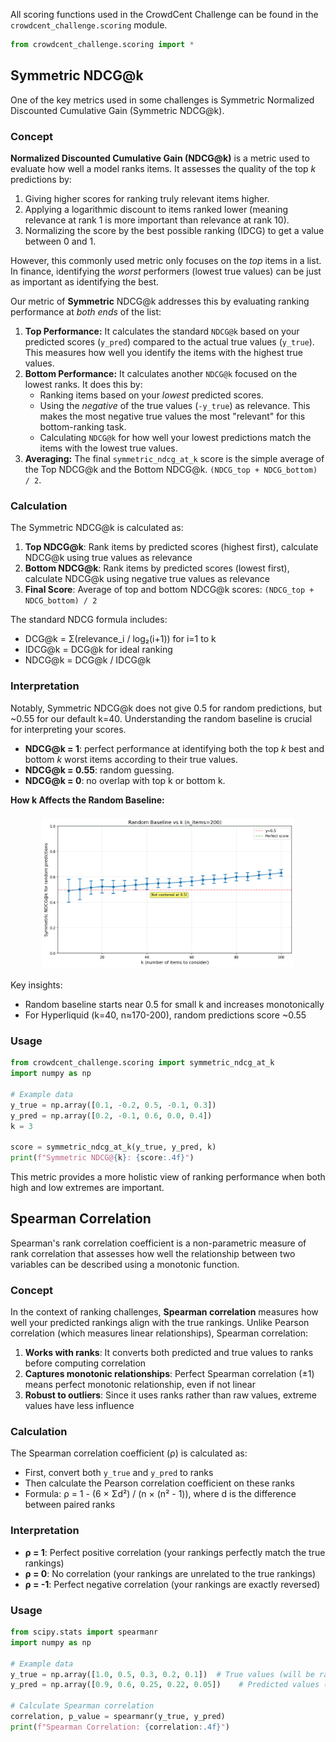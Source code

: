 All scoring functions used in the CrowdCent Challenge can be found in the `crowdcent_challenge.scoring` module.

```python
from crowdcent_challenge.scoring import *
```

## Symmetric NDCG@k

One of the key metrics used in some challenges is Symmetric Normalized Discounted Cumulative Gain (Symmetric NDCG@k).

### Concept

**Normalized Discounted Cumulative Gain (NDCG@k)** is a metric used to evaluate how well a model ranks items. It assesses the quality of the top *k* predictions by:

1.  Giving higher scores for ranking truly relevant items higher.
2.  Applying a logarithmic discount to items ranked lower (meaning relevance at rank 1 is more important than relevance at rank 10).
3.  Normalizing the score by the best possible ranking (IDCG) to get a value between 0 and 1.

However, this commonly used metric only focuses on the *top* items in a list. In finance, identifying the *worst* performers (lowest true values) can be just as important as identifying the best.

Our metric of **Symmetric** NDCG@k addresses this by evaluating ranking performance at *both ends* of the list:

1.  **Top Performance:** It calculates the standard `NDCG@k` based on your predicted scores (`y_pred`) compared to the actual true values (`y_true`). This measures how well you identify the items with the highest true values.
2.  **Bottom Performance:** It calculates another `NDCG@k` focused on the lowest ranks. It does this by:
    *   Ranking items based on your *lowest* predicted scores.
    *   Using the *negative* of the true values (`-y_true`) as relevance. This makes the most negative true values the most "relevant" for this bottom-ranking task.
    *   Calculating `NDCG@k` for how well your lowest predictions match the items with the lowest true values.
3.  **Averaging:** The final `symmetric_ndcg_at_k` score is the simple average of the Top NDCG@k and the Bottom NDCG@k. `(NDCG_top + NDCG_bottom) / 2`.

### Calculation

The Symmetric NDCG@k is calculated as:

1. **Top NDCG@k**: Rank items by predicted scores (highest first), calculate NDCG@k using true values as relevance
2. **Bottom NDCG@k**: Rank items by predicted scores (lowest first), calculate NDCG@k using negative true values as relevance
3. **Final Score**: Average of top and bottom NDCG@k scores: `(NDCG_top + NDCG_bottom) / 2`

The standard NDCG formula includes:

- DCG@k = Σ(relevance_i / log₂(i+1)) for i=1 to k
- IDCG@k = DCG@k for ideal ranking
- NDCG@k = DCG@k / IDCG@k

### Interpretation

Notably, Symmetric NDCG@k does not give 0.5 for random predictions, but ~0.55 for our default k=40. Understanding the random baseline is crucial for interpreting your scores.

*   **NDCG@k = 1**: perfect performance at identifying both the top *k* best and bottom *k* worst items according to their true values.
*   **NDCG@k = 0.55**: random guessing.
*   **NDCG@k = 0**: no overlap with top k or bottom k.

**How k Affects the Random Baseline:**

<div style="display: flex; justify-content: space-around; margin: 20px 0;">
  <img src="../overrides/assets/images/random_baseline_vs_k.png" alt="Random baseline vs k" style="width: 80%;">
</div>

Key insights:

- Random baseline starts near 0.5 for small k and increases monotonically
- For Hyperliquid (k=40, n≈170-200), random predictions score ~0.55

### Usage

```python
from crowdcent_challenge.scoring import symmetric_ndcg_at_k
import numpy as np

# Example data
y_true = np.array([0.1, -0.2, 0.5, -0.1, 0.3])
y_pred = np.array([0.2, -0.1, 0.6, 0.0, 0.4])
k = 3

score = symmetric_ndcg_at_k(y_true, y_pred, k)
print(f"Symmetric NDCG@{k}: {score:.4f}")
```

This metric provides a more holistic view of ranking performance when both high and low extremes are important.

## Spearman Correlation

Spearman's rank correlation coefficient is a non-parametric measure of rank correlation that assesses how well the relationship between two variables can be described using a monotonic function.

### Concept

In the context of ranking challenges, **Spearman correlation** measures how well your predicted rankings align with the true rankings. Unlike Pearson correlation (which measures linear relationships), Spearman correlation:

1. **Works with ranks**: It converts both predicted and true values to ranks before computing correlation
2. **Captures monotonic relationships**: Perfect Spearman correlation (±1) means perfect monotonic relationship, even if not linear
3. **Robust to outliers**: Since it uses ranks rather than raw values, extreme values have less influence

### Calculation

The Spearman correlation coefficient (ρ) is calculated as:

- First, convert both `y_true` and `y_pred` to ranks
- Then calculate the Pearson correlation coefficient on these ranks
- Formula: ρ = 1 - (6 × Σd²) / (n × (n² - 1)), where d is the difference between paired ranks

### Interpretation

- **ρ = 1**: Perfect positive correlation (your rankings perfectly match the true rankings)
- **ρ = 0**: No correlation (your rankings are unrelated to the true rankings)  
- **ρ = -1**: Perfect negative correlation (your rankings are exactly reversed)

### Usage

```python
from scipy.stats import spearmanr
import numpy as np

# Example data
y_true = np.array([1.0, 0.5, 0.3, 0.2, 0.1])  # True values (will be ranked)
y_pred = np.array([0.9, 0.6, 0.25, 0.22, 0.05])    # Predicted values (will be ranked)

# Calculate Spearman correlation
correlation, p_value = spearmanr(y_true, y_pred)
print(f"Spearman Correlation: {correlation:.4f}")
```